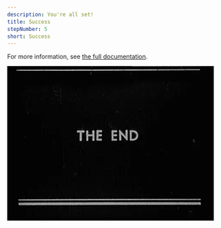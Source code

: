 ```yaml
---
description: You're all set!
title: Success
stepNumber: 5
short: Success
---
```


For more information, see [the full documentation](/docs/).

![end](/images/end.gif)
